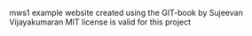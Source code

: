 mws1
example website created using the GIT-book by Sujeevan Vijayakumaran
MIT license is valid for this project

